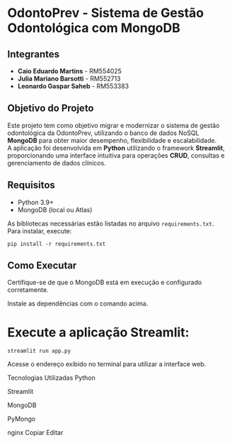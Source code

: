 # OdontoPrev - Sistema de Gestão Odontológica com MongoDB

## Integrantes

- **Caio Eduardo Martins** - RM554025  
- **Julia Mariano Barsotti** - RM552713  
- **Leonardo Gaspar Saheb** - RM553383  

## Objetivo do Projeto

Este projeto tem como objetivo migrar e modernizar o sistema de gestão odontológica da OdontoPrev, utilizando o banco de dados NoSQL **MongoDB** para obter maior desempenho, flexibilidade e escalabilidade.  
A aplicação foi desenvolvida em **Python** utilizando o framework **Streamlit**, proporcionando uma interface intuitiva para operações **CRUD**, consultas e gerenciamento de dados clínicos.

## Requisitos

- Python 3.9+
- MongoDB (local ou Atlas)

As bibliotecas necessárias estão listadas no arquivo `requirements.txt`.  
Para instalar, execute:

`pip install -r requirements.txt`

## Como Executar
Certifique-se de que o MongoDB está em execução e configurado corretamente.

Instale as dependências com o comando acima.

# Execute a aplicação Streamlit:

`streamlit run app.py`

Acesse o endereço exibido no terminal para utilizar a interface web.

Tecnologias Utilizadas
Python

Streamlit

MongoDB

PyMongo

nginx
Copiar
Editar
